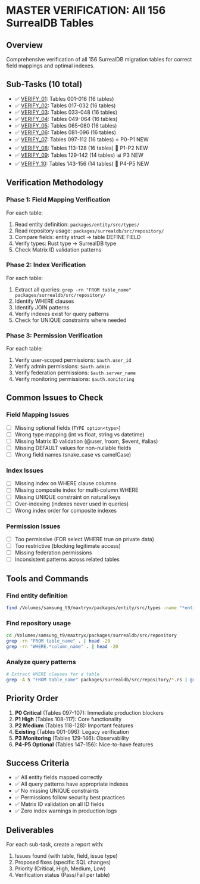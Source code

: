 # MASTER VERIFICATION: All 156 SurrealDB Tables

## Overview
Comprehensive verification of all 156 SurrealDB migration tables for correct field mappings and optimal indexes.

## Sub-Tasks (10 total)
- ✅ [VERIFY_01](./VERIFY_01_TABLES_001_016.md): Tables 001-016 (16 tables)
- ✅ [VERIFY_02](./VERIFY_02_TABLES_017_032.md): Tables 017-032 (16 tables)
- ✅ [VERIFY_03](./VERIFY_03_TABLES_033_048.md): Tables 033-048 (16 tables)
- ✅ [VERIFY_04](./VERIFY_04_TABLES_049_064.md): Tables 049-064 (16 tables)
- ✅ [VERIFY_05](./VERIFY_05_TABLES_065_080.md): Tables 065-080 (16 tables)
- ✅ [VERIFY_06](./VERIFY_06_TABLES_081_096.md): Tables 081-096 (16 tables)
- ✅ [VERIFY_07](./VERIFY_07_TABLES_097_112.md): Tables 097-112 (16 tables) ⭐ P0-P1 NEW
- ✅ [VERIFY_08](./VERIFY_08_TABLES_113_128.md): Tables 113-128 (16 tables) 🔸 P1-P2 NEW
- ✅ [VERIFY_09](./VERIFY_09_TABLES_129_142.md): Tables 129-142 (14 tables) 📊 P3 NEW
- ✅ [VERIFY_10](./VERIFY_10_TABLES_143_156.md): Tables 143-156 (14 tables) 🔧 P4-P5 NEW

## Verification Methodology

### Phase 1: Field Mapping Verification
For each table:
1. Read entity definition: `packages/entity/src/types/`
2. Read repository usage: `packages/surrealdb/src/repository/`
3. Compare fields: entity struct → table DEFINE FIELD
4. Verify types: Rust type → SurrealDB type
5. Check Matrix ID validation patterns

### Phase 2: Index Verification
For each table:
1. Extract all queries: `grep -rn "FROM table_name" packages/surrealdb/src/repository/`
2. Identify WHERE clauses
3. Identify JOIN patterns
4. Verify indexes exist for query patterns
5. Check for UNIQUE constraints where needed

### Phase 3: Permission Verification
For each table:
1. Verify user-scoped permissions: `$auth.user_id`
2. Verify admin permissions: `$auth.admin`
3. Verify federation permissions: `$auth.server_name`
4. Verify monitoring permissions: `$auth.monitoring`

## Common Issues to Check

### Field Mapping Issues
- [ ] Missing optional fields (`TYPE option<type>`)
- [ ] Wrong type mapping (int vs float, string vs datetime)
- [ ] Missing Matrix ID validation (@user, !room, $event, #alias)
- [ ] Missing DEFAULT values for non-nullable fields
- [ ] Wrong field names (snake_case vs camelCase)

### Index Issues
- [ ] Missing index on WHERE clause columns
- [ ] Missing composite index for multi-column WHERE
- [ ] Missing UNIQUE constraint on natural keys
- [ ] Over-indexing (indexes never used in queries)
- [ ] Wrong index order for composite indexes

### Permission Issues
- [ ] Too permissive (FOR select WHERE true on private data)
- [ ] Too restrictive (blocking legitimate access)
- [ ] Missing federation permissions
- [ ] Inconsistent patterns across related tables

## Tools and Commands

### Find entity definition
```bash
find /Volumes/samsung_t9/maxtryx/packages/entity/src/types -name "*entity*.rs"
```

### Find repository usage
```bash
cd /Volumes/samsung_t9/maxtryx/packages/surrealdb/src/repository
grep -rn "FROM table_name" . | head -20
grep -rn "WHERE.*column_name" . | head -20
```

### Analyze query patterns
```bash
# Extract WHERE clauses for a table
grep -A 5 "FROM table_name" packages/surrealdb/src/repository/*.rs | grep WHERE
```

## Priority Order
1. **P0 Critical** (Tables 097-107): Immediate production blockers
2. **P1 High** (Tables 108-117): Core functionality
3. **P2 Medium** (Tables 118-128): Important features
4. **Existing** (Tables 001-096): Legacy verification
5. **P3 Monitoring** (Tables 129-146): Observability
6. **P4-P5 Optional** (Tables 147-156): Nice-to-have features

## Success Criteria
- ✅ All entity fields mapped correctly
- ✅ All query patterns have appropriate indexes
- ✅ No missing UNIQUE constraints
- ✅ Permissions follow security best practices
- ✅ Matrix ID validation on all ID fields
- ✅ Zero index warnings in production logs

## Deliverables
For each sub-task, create a report with:
1. Issues found (with table, field, issue type)
2. Proposed fixes (specific SQL changes)
3. Priority (Critical, High, Medium, Low)
4. Verification status (Pass/Fail per table)
